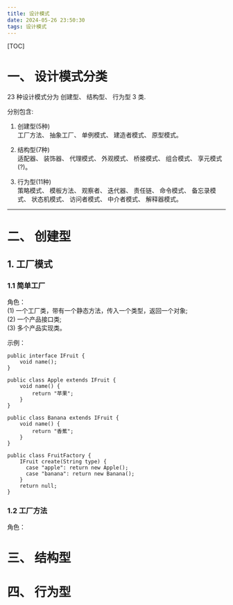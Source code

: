 ```yaml
---
title: 设计模式
date: 2024-05-26 23:50:30
tags: 设计模式
---
```


[TOC]

# 一、 设计模式分类

23 种设计模式分为 创建型、 结构型、 行为型 3 类.

分别包含:

1. 创建型(5种)  
工厂方法、 抽象工厂、 单例模式、 建造者模式、 原型模式。

2. 结构型(7种)  
适配器、 装饰器、 代理模式、 外观模式、 桥接模式、 组合模式、 享元模式(?)。

3. 行为型(11种)  
策略模式、 模板方法、 观察者、 迭代器、 责任链、 命令模式、 备忘录模式、 状态机模式、 访问者模式、 中介者模式、 解释器模式。

---


# 二、 创建型

## 1. 工厂模式
### 1.1 简单工厂
角色：  
(1) 一个工厂类，带有一个静态方法，传入一个类型，返回一个对象;  
(2) 一个产品接口类;  
(3) 多个产品实现类。

示例：
```
public interface IFruit {
    void name();
}

public class Apple extends IFruit {
    void name() {
        return "苹果";
    }
}

public class Banana extends IFruit {
    void name() {
        return "香蕉";
    }
}

public class FruitFactory {
    IFruit create(String type) {
      case "apple": return new Apple();
      case "banana": return new Banana();
    }
    return null;
}
```


### 1.2 工厂方法
角色：

# 三、 结构型

# 四、 行为型
